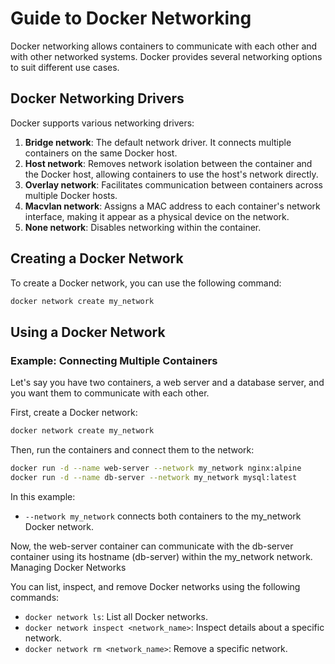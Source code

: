 # Guide to Docker Networking

Docker networking allows containers to communicate with each other and with other networked systems. Docker provides several networking options to suit different use cases.

## Docker Networking Drivers

Docker supports various networking drivers:

1. **Bridge network**: The default network driver. It connects multiple containers on the same Docker host.
2. **Host network**: Removes network isolation between the container and the Docker host, allowing containers to use the host's network directly.
3. **Overlay network**: Facilitates communication between containers across multiple Docker hosts.
4. **Macvlan network**: Assigns a MAC address to each container's network interface, making it appear as a physical device on the network.
5. **None network**: Disables networking within the container.

## Creating a Docker Network

To create a Docker network, you can use the following command:

```bash
docker network create my_network
```

## Using a Docker Network

### Example: Connecting Multiple Containers

Let's say you have two containers, a web server and a database server, and you want them to communicate with each other.

First, create a Docker network:

```bash
docker network create my_network
```

Then, run the containers and connect them to the network:

```bash
docker run -d --name web-server --network my_network nginx:alpine
docker run -d --name db-server --network my_network mysql:latest
```

In this example:

- `--network my_network` connects both containers to the my_network Docker network.

Now, the web-server container can communicate with the db-server container using its hostname (db-server) within the my_network network.
Managing Docker Networks

You can list, inspect, and remove Docker networks using the following commands:

- `docker network ls`: List all Docker networks.
- `docker network inspect <network_name>`: Inspect details about a specific network.
- `docker network rm <network_name>`: Remove a specific network.
